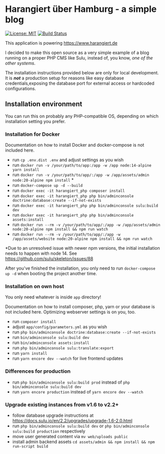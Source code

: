 # Harangiert über Hamburg - a simple blog

[![License: MIT](https://img.shields.io/badge/License-MIT-brightgreen.svg)](https://github.com/renecatharsis/harangiert-blog)
[![Build Status](https://app.travis-ci.com/renecatharsis/harangiert-blog.svg?branch=main)](https://app.travis-ci.com/github/renecatharsis/harangiert-blog)

This application is powering https://www.harangiert.de

I decided to make this open source as a very simple example of
a blog running on a proper PHP CMS like Sulu, instead of, you know, *one of the  other systems*.

The installation instructions provided below are only for local development.
It is ***not*** a production setup for reasons like easy database credentials,exposing the database port for external access
or hardcoded configurations.

## Installation environment
You can run this on probably any PHP-compatible OS, depending on which installation 
setting you prefer.

### Installation for Docker
Documentation on how to install Docker and docker-compose is not included here.

* run `cp .env.dist .env` and adjust settings as you wish
* run `docker run -v /your/path/to/app:/app -w /app node:14-alpine yarn install`
* run `docker run -v /your/path/to/app/:/app -w /app/assets/admin node:20-alpine npm install` * 
* run `docker-compose up -d --build`
* run `docker exec -it harangiert_php composer install`
* run `docker exec -it harangiert_php php bin/adminconsole doctrine:database:create --if-not-exists`
* run `docker exec -it harangiert_php php bin/adminconsole sulu:build dev`
* run `docker exec -it harangiert_php php bin/adminconsole assets:install`
* run `docker run --rm -v /your/path/to/app/:/app -w /app/assets/admin node:20-alpine npm install && npm run watch`
* run `docker run --rm -v /your/path/to/app/:/app -w /app/assets/website node:20-alpine npm install && npm run watch`

*Due to an unresolved issue with newer npm versions, the initial installation needs to happen with node 14. See https://github.com/sulu/skeleton/issues/88

After you've finished the installation, you only need to run `docker-compose up -d`
when booting the project another time.

### Installation on own host
You only need whatever is inside `app` directory!

Documentation on how to install composer, php, yarn or your database is not included here.
Optimizing webserver settings is on you, too.

* run `composer install`
* adjust `app/config/parameters.yml` as you wish
* run `php bin/adminconsole doctrine:database:create --if-not-exists`
* run `bin/adminconsole sulu:build dev`
* run `bin/adminconsole assets:install`
* run `php bin/adminconsole sulu:translate:export`
* run `yarn install`
* run `yarn encore dev --watch` for live frontend updates

### Differences for production
* run `php bin/adminconsole sulu:build prod` instead of `php bin/adminconsole sulu:build dev`
* run `yarn encore production` instead of `yarn encore dev --watch`

### Upgrade existing instances from v1.6 to v2.2+
* follow database upgrade instructions at https://docs.sulu.io/en/2.2/upgrades/upgrade-1.6-2.0.html
* run `php bin/adminconsole sulu:build dev` or `php bin/adminconsole sulu:build production` respectively
* move user generated content via `mv web/uploads public`
* install admin backend assets `cd assets/admin && npm install && npm run-script build`